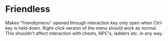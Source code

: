 # Friendless
Makes "friendlymenu" opened through interaction key only open when Ctrl-key is held down.
Right-click version of the menu should work as normal.
This shouldn't affect interaction with chests, NPC's, ladders etc. in any way.

